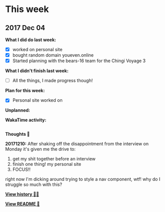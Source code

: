 # This week

## 2017 Dec 04

**What I did do last week:**

* [x] worked on personal site
* [x] bought random domain youeven.online
* [x] Started planning with the bears-16 team for the Chingi Voyage 3

**What I didn't finish last week:**

* [ ] All the things, I made progress though!

**Plan for this week:**

* [x] Personal site worked on

**Unplanned:**

**WakaTime activity:**

```

```

**Thoughts 💭**

**20171210:** After shaking off the disappointment from the interview on Monday
it's given me the drive to:

1. get my shit together before an interview
1. finish one thing! my personal site
1. FOCUS!!

right now I'm dicking around trying to style a nav component, wtf! why do I
struggle so much with this?

**[View history 👵👴](history.md#history)**

**[View README 👀](README.md#personal-goals)**

<!-- links -->
